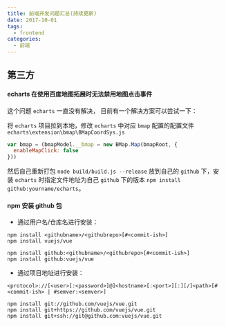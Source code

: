 ```yaml
---
title: 前端开发问题汇总(持续更新)
date: 2017-10-01
tags:
  - frontend
categories:
  - 前端
---
```


## 第三方

#### echarts 在使用百度地图拓展时无法禁用地图点击事件

这个问题 `echarts` 一直没有解决， 目前有一个解决方案可以尝试一下：

将 `echarts` 项目拉到本地，修改 `echarts` 中对应 `bmap` 配置的配置文件 `echarts\extension\bmap\BMapCoordSys.js`

```js
var bmap = (bmapModel.__bmap = new BMap.Map(bmapRoot, {
  enableMapClick: false
}))
```

然后自己重新打包 `node build/build.js --release` 放到自己的 `github` 下，安装 `echarts` 时指定文件地址为自己 `github` 下的版本 `npm install github:yourname/echarts`。

#### npm 安装 github 包

- 通过用户名/仓库名进行安装：

```
npm install <githubname>/<githubrepo>[#<commit-ish>]
npm install vuejs/vue

npm install github:<githubname>/<githubrepo>[#<commit-ish>]
npm install github:vuejs/vue
```

- 通过项目地址进行安装：

```
<protocol>://[<user>[:<password>]@]<hostname>[:<port>][:][/]<path>[#<commit-ish> | #semver:<semver>]

npm install git://github.com/vuejs/vue.git
npm install git+https://github.com/vuejs/vue.git
npm install git+ssh://git@github.com:vuejs/vue.git
```
